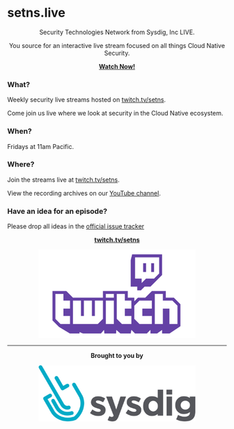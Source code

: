 # setns.live 

<center>

Security Technologies Network from Sysdig, Inc LIVE. 

You source for an interactive live stream focused on all things Cloud Native Security.

</center>

<p align="center"><b><a href="twitch.tv/setns">Watch Now!</a></b></p>

### What?

Weekly security live streams hosted on [twitch.tv/setns](https://twitch.tv/setns).

Come join us live where we look at security in the Cloud Native ecosystem.

### When?

Fridays at 11am Pacific.

### Where?

Join the streams live at [twitch.tv/setns](twitch.tv/setns).

View the recording archives on our [YouTube channel](https://www.youtube.com/playlist?list=PLrUjPk-W0ladAEX5maGkHroiJVfQCh-kj). 

### Have an idea for an episode?

Please drop all ideas in the [official issue tracker](https://github.com/setns/live/issues)

<p align="center"><b><a href="https://twitch.tv/setns">twitch.tv/setns</a></b></p>
<p align="center"><a href="https://twitch.tv/setns"><img src="img/Twitch.png" width="360"></a></p>


<hr>

<p align="center"><b>Brought to you by</b></p>

<p align="center"><a href="https://bit.ly/2K479wO"><img src="img/SysdigLogo.png" width="360"></a></p>
